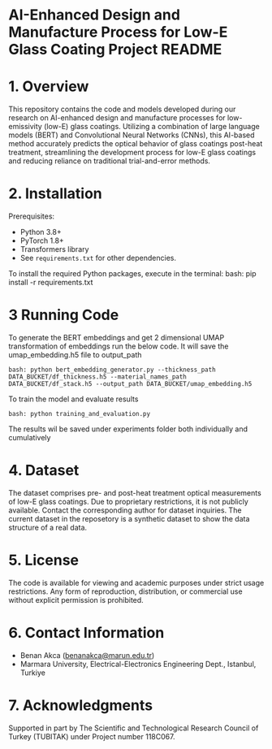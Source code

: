 # AI-Enhanced Design and Manufacture Process for Low-E Glass Coating Project README

# 1. Overview

This repository contains the code and models developed during our research on
AI-enhanced design and manufacture processes for low-emissivity (low-E) glass
coatings. Utilizing a combination of large language models (BERT) and Convolutional
Neural Networks (CNNs), this AI-based method accurately predicts the optical behavior
of glass coatings post-heat treatment, streamlining the development process for
low-E glass coatings and reducing reliance on traditional trial-and-error methods.


# 2. Installation

Prerequisites:
- Python 3.8+
- PyTorch 1.8+
- Transformers library
- See `requirements.txt` for other dependencies.

To install the required Python packages, execute in the terminal:
bash: pip install -r requirements.txt


# 3 Running Code
To generate the BERT embeddings and get 2 dimensional UMAP transformation of embeddings run the below code. It will save the umap_embedding.h5 file to output_path

```
bash: python bert_embedding_generator.py --thickness_path DATA_BUCKET/df_thickness.h5 --material_names_path DATA_BUCKET/df_stack.h5 --output_path DATA_BUCKET/umap_embedding.h5

```

To train the model and evaluate results
```
bash: python training_and_evaluation.py
```
The results wil be saved under experiments folder both individually and cumulatively
# 4. Dataset

The dataset comprises pre- and post-heat treatment optical measurements of low-E glass coatings.
Due to proprietary restrictions, it is not publicly available. Contact the corresponding author
for dataset inquiries.
The current dataset in the reposetory is a synthetic dataset to show the data structure of a real data.

# 5. License

The code is available for viewing and academic purposes under strict usage restrictions. Any
form of reproduction, distribution, or commercial use without explicit permission is prohibited.



# 6. Contact Information

- Benan Akca (benanakca@marun.edu.tr)
- Marmara University, Electrical-Electronics Engineering Dept., Istanbul, Turkiye


# 7. Acknowledgments

Supported in part by The Scientific and Technological Research Council of Turkey
(TUBITAK) under Project number 118C067.

